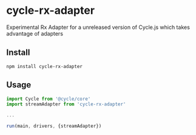# cycle-rx-adapter
Experimental Rx Adapter for a unreleased version of Cycle.js which takes advantage of adapters

## Install
```shell
npm install cycle-rx-adapter
```

## Usage
```js
import Cycle from '@cycle/core'
import streamAdapter from 'cycle-rx-adapter'

...

run(main, drivers, {streamAdapter})

```
